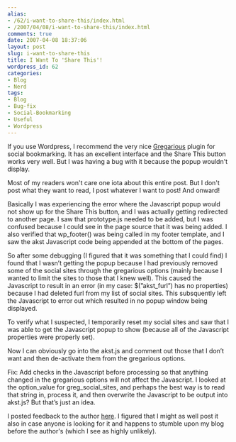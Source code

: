 ```yaml
---
alias:
- /62/i-want-to-share-this/index.html
- /2007/04/08/i-want-to-share-this/index.html
comments: true
date: 2007-04-08 18:37:06
layout: post
slug: i-want-to-share-this
title: I Want To 'Share This'!
wordpress_id: 62
categories:
- Blog
- Nerd
tags:
- Blog
- Bug-fix
- Social-Bookmarking
- Useful
- Wordpress
---
```


If you use Wordpress, I recommend the very nice [Gregarious](http://dev.lipidity.com/feature/wp-plugin-gregarious) plugin for social bookmarking.  It has an excellent interface and the Share This button works very well.  But I was having a bug with it because the popup wouldn't display.

Most of my readers won't care one iota about this entire post.  But I don't post what they want to read, I post whatever I want to post!  And onward!

Basically I was experiencing the error where the Javascript popup would not show up for the Share This button, and I was actually getting redirected to another page. I saw that prototype.js needed to be added, but I was confused because I could see in the page source that it was being added. I also verified that wp_footer() was being called in my footer template, and I saw the akst Javascript code being appended at the bottom of the pages.

So after some debugging (I figured that it was something that I could find) I found that I wasn’t getting the popup because I had previously removed some of the social sites through the gregarious options (mainly because I wanted to limit the sites to those that I knew well). This caused the Javascript to result in an error (in my case: $(”akst_furl”) has no properties) because I had deleted furl from my list of social sites. This subsquently left the Javascript to error out which resulted in no popup window being displayed.

To verify what I suspected, I temporarily reset my social sites and saw that I was able to get the Javascript popup to show (because all of the Javascript properties were properly set).

Now I can obviously go into the akst.js and comment out those that I don’t want and then de-activate them from the gregarious options.

Fix: Add checks in the Javascript before processing so that anything changed in the gregarious options will not affect the Javascript. I looked at the option_value for greg_social_sites, and perhaps the best way is to read that string in, process it, and then overwrite the Javascript to be output into akst.js? But that’s just an idea.

I posted feedback to the author [here](http://dev.lipidity.com/feature/wp-plugin-gregarious#comment-4495).  I figured that I might as well post it also in case anyone is looking for it and happens to stumble upon my blog before the author's (which I see as highly unlikely).
